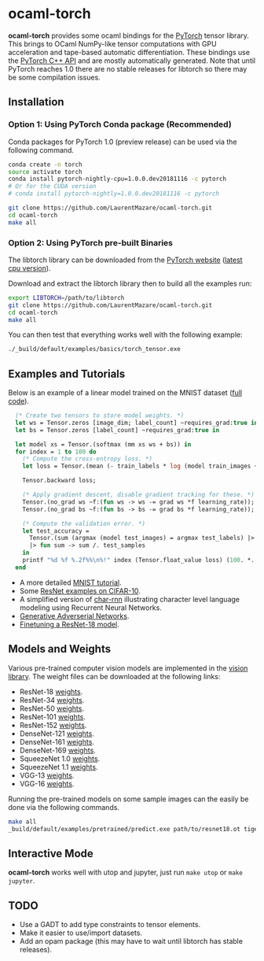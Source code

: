 # ocaml-torch
__ocaml-torch__ provides some ocaml bindings for the [PyTorch](https://pytorch.org) tensor library.
This brings to OCaml NumPy-like tensor computations with GPU acceleration and tape-based automatic
differentiation.
These bindings use the [PyTorch C++ API](https://pytorch.org/cppdocs/) and are mostly automatically generated.
Note that until PyTorch reaches 1.0 there are no stable releases for libtorch so there
may be some compilation issues.

## Installation

### Option 1: Using PyTorch Conda package (Recommended)
Conda packages for PyTorch 1.0 (preview release) can be used via the following command.
```bash
conda create -n torch
source activate torch
conda install pytorch-nightly-cpu=1.0.0.dev20181116 -c pytorch
# Or for the CUDA version
# conda install pytorch-nightly=1.0.0.dev20181116 -c pytorch

git clone https://github.com/LaurentMazare/ocaml-torch.git
cd ocaml-torch
make all
```

### Option 2: Using PyTorch pre-built Binaries
The libtorch library can be downloaded from the [PyTorch
website](https://pytorch.org/resources) ([latest cpu
version](https://download.pytorch.org/libtorch/nightly/cpu/libtorch-shared-with-deps-latest.zip)).

Download and extract the libtorch library then to build all the examples run:

```bash
export LIBTORCH=/path/to/libtorch
git clone https://github.com/LaurentMazare/ocaml-torch.git
cd ocaml-torch
make all
```

You can then test that everything works well with the following example:
```bash
./_build/default/examples/basics/torch_tensor.exe
```

## Examples and Tutorials

Below is an example of a linear model trained on the MNIST dataset ([full
code](https://github.com/LaurentMazare/ocaml-torch/blob/master/examples/mnist/linear.ml)).

```ocaml
  (* Create two tensors to store model weights. *)
  let ws = Tensor.zeros [image_dim; label_count] ~requires_grad:true in
  let bs = Tensor.zeros [label_count] ~requires_grad:true in

  let model xs = Tensor.(softmax (mm xs ws + bs)) in
  for index = 1 to 100 do
    (* Compute the cross-entropy loss. *)
    let loss = Tensor.(mean (- train_labels * log (model train_images +f 1e-6))) in

    Tensor.backward loss;

    (* Apply gradient descent, disable gradient tracking for these. *)
    Tensor.(no_grad ws ~f:(fun ws -> ws -= grad ws *f learning_rate));
    Tensor.(no_grad bs ~f:(fun bs -> bs -= grad bs *f learning_rate));

    (* Compute the validation error. *)
    let test_accuracy =
      Tensor.(sum (argmax (model test_images) = argmax test_labels) |> float_value)
      |> fun sum -> sum /. test_samples
    in
    printf "%d %f %.2f%%\n%!" index (Tensor.float_value loss) (100. *. test_accuracy);
  end

```

* A more detailed [MNIST tutorial](https://github.com/LaurentMazare/ocaml-torch/tree/master/examples/mnist).
* Some [ResNet examples on CIFAR-10](https://github.com/LaurentMazare/ocaml-torch/tree/master/examples/cifar).
* A simplified version of
  [char-rnn](https://github.com/LaurentMazare/ocaml-torch/blob/master/examples/char_rnn)
  illustrating character level language modeling using Recurrent Neural Networks.
* [Generative Adverserial Networks](https://github.com/LaurentMazare/ocaml-torch/blob/master/examples/gan).
* [Finetuning a ResNet-18 model](https://github.com/LaurentMazare/ocaml-torch/blob/master/examples/pretrained/finetuning.ml).

## Models and Weights

Various pre-trained computer vision models are implemented in the
[vision library](https://github.com/LaurentMazare/ocaml-torch/tree/master/src/vision).
The weight files can be downloaded at the following links:

* ResNet-18 [weights](https://github.com/LaurentMazare/ocaml-torch/releases/download/v0.1-unstable/resnet18.ot).
* ResNet-34 [weights](https://github.com/LaurentMazare/ocaml-torch/releases/download/v0.1-unstable/resnet34.ot).
* ResNet-50 [weights](https://github.com/LaurentMazare/ocaml-torch/releases/download/v0.1-unstable/resnet50.ot).
* ResNet-101 [weights](https://github.com/LaurentMazare/ocaml-torch/releases/download/v0.1-unstable/resnet101.ot).
* ResNet-152 [weights](https://github.com/LaurentMazare/ocaml-torch/releases/download/v0.1-unstable/resnet152.ot).
* DenseNet-121 [weights](https://github.com/LaurentMazare/ocaml-torch/releases/download/v0.1-unstable/densenet121.ot).
* DenseNet-161 [weights](https://github.com/LaurentMazare/ocaml-torch/releases/download/v0.1-unstable/densenet161.ot).
* DenseNet-169 [weights](https://github.com/LaurentMazare/ocaml-torch/releases/download/v0.1-unstable/densenet169.ot).
* SqueezeNet 1.0 [weights](https://github.com/LaurentMazare/ocaml-torch/releases/download/v0.1-unstable/squeezenet1_0.ot).
* SqueezeNet 1.1 [weights](https://github.com/LaurentMazare/ocaml-torch/releases/download/v0.1-unstable/squeezenet1_1.ot).
* VGG-13 [weights](https://github.com/LaurentMazare/ocaml-torch/releases/download/v0.1-unstable/vgg13.ot).
* VGG-16 [weights](https://github.com/LaurentMazare/ocaml-torch/releases/download/v0.1-unstable/vgg16.ot).

Running the pre-trained models on some sample images can the easily be done via the following commands.
```bash
make all
_build/default/examples/pretrained/predict.exe path/to/resnet18.ot tiger.jpg
```

## Interactive Mode

__ocaml-torch__ works well with utop and jupyter, just run `make utop` or `make jupyter`.

## TODO

* Use a GADT to add type constraints to tensor elements.
* Make it easier to use/import datasets.
* Add an opam package (this may have to wait until libtorch has stable releases).
